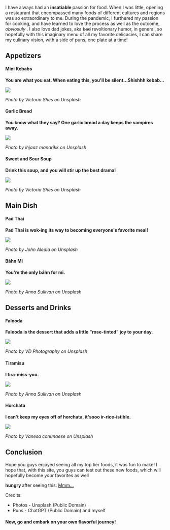 <html>
  <head>
    <title> My Dream Menu </title>
     <p> I have always had an <strong> insatiable </strong> passion for food. When I was little, opening a restaurant that encompassed many foods of different cultures and regions was so extraordinary to me. During the pandemic, I furthered my passion for cooking, and have learned to love the process as well as the outcome, <em> obviosuly </em>. I also love dad jokes, aka <s>bad</s> revoltionary humor, in general, so hopefully with this imaginary menu of all my favorite delicacies, I can share my culinary vision, with a side of puns, one plate at a time! </p>
  </head>
  <body>
    <h2> Appetizers </h2>
    <h4> Mini Kebabs </h4>
    <p> <strong> You are what you eat. When eating this, you'll be silent...Shishhh kebab... </strong> </p>
    <img
      src="https://images.unsplash.com/photo-1555939594-58d7cb561ad1?ixlib=rb-4.0.3&ixid=M3wxMjA3fDB8MHxwaG90by1wYWdlfHx8fGVufDB8fHx8fA%3D%3D&auto=format&fit=crop&w=1974&q=80"
    />
    <p> <em> Photo by Victoria Shes on Unsplash </em> </p>
    <h4> Garlic Bread </h4>
    <p> <strong> You know what they say? One garlic bread a day keeps the vampires away. </strong> </p>
    <img
      src="https://images.unsplash.com/photo-1587676353811-1708ddf47031?ixlib=rb-4.0.3&ixid=M3wxMjA3fDB8MHxwaG90by1wYWdlfHx8fGVufDB8fHx8fA%3D%3D&auto=format&fit=crop&w=2157&q=80"
    />
      <p> <em> Photo by ihjaaz manarikk on Unsplash </em> </p>
    <h4> Sweet and Sour Soup </h4>
    <p> <strong> Drink this soup, and you will stir up the best drama! </strong> </p>
    <img
      src="https://images.unsplash.com/photo-1603105037880-880cd4edfb0d?ixlib=rb-4.0.3&ixid=M3wxMjA3fDB8MHxwaG90by1wYWdlfHx8fGVufDB8fHx8fA%3D%3D&auto=format&fit=crop&w=1887&q=80"
    />
      <p> <em> Photo by Victoria Shes on Unsplash </em> </p>
    <h2> Main Dish </h2>
    <h4> Pad Thai </h4>
    <p> <strong> Pad Thai is wok-ing its way to becoming everyone's favorite meal! </strong> </p>
       <img
      src="https://images.unsplash.com/photo-1637806930600-37fa8892069d?ixlib=rb-4.0.3&ixid=M3wxMjA3fDB8MHxwaG90by1wYWdlfHx8fGVufDB8fHx8fA%3D%3D&auto=format&fit=crop&w=1885&q=80"
    />
      <p> <em> Photo by John Aledia on Unsplash </em> </p>
    <h4> Báhn Mi </h4>
       <p> <strong> You're the only báhn for mi. </strong> </p>
       <img
      src="https://images.unsplash.com/photo-1524062008239-962eb6d3383d?ixlib=rb-4.0.3&ixid=M3wxMjA3fDB8MHxwaG90by1wYWdlfHx8fGVufDB8fHx8fA%3D%3D&auto=format&fit=crop&w=1935&q=80"
    />
      <p> <em> Photo by Anna Sullivan on Unsplash </em> </p>
    <h2> Desserts and Drinks </h2>
    <h4> Falooda </h4>
      <p> <strong> Falooda is the dessert that adds a little "rose-tinted" joy to your day. </strong> </p>
       <img
      src="https://images.unsplash.com/photo-1630823185508-53c3c6566660?ixlib=rb-4.0.3&ixid=M3wxMjA3fDB8MHxwaG90by1wYWdlfHx8fGVufDB8fHx8fA%3D%3D&auto=format&fit=crop&w=1856&q=80"
    />
       <p> <em> Photo by VD Photography on Unsplash </em> </p>
    <h4> Tiramisu </h4>
    <p> <strong> I tira-miss-you. </strong> </p>
       <img
      src="https://images.unsplash.com/photo-1624001934657-640af7e2c599?ixlib=rb-4.0.3&ixid=M3wxMjA3fDB8MHxwaG90by1wYWdlfHx8fGVufDB8fHx8fA%3D%3D&auto=format&fit=crop&w=1887&q=80"
    />
       <p> <em> Photo by Anna Sullivan on Unsplash </em> </p>
       <h4> Horchata </h4>
          <p> <strong> I can't keep my eyes off of horchata, it'sooo ir-rice-istible. </strong> </p>
      <img
      src="https://images.unsplash.com/photo-1523300887219-f88796dd73b8?ixlib=rb-4.0.3&ixid=M3wxMjA3fDB8MHxwaG90by1wYWdlfHx8fGVufDB8fHx8fA%3D%3D&auto=format&fit=crop&w=2074&q=80"
    />
      <p> <em> Photo by Vanesa conunaese on Unsplash </em> </p>
  <h2> Conclusion </h2>
    <p> Hope you guys enjoyed seeing all my top tier foods, it was fun to make! I hope that, with this site, you guys can test out these new foods, which will hopefully become <em> your </em> favorites as well </p>
    <p> <strong> hungry </strong> after seeing this: <a href="https://www.doordash.com/"> Mmm...</a> </p>
    <p> Credits: </p> 
    <ul>
      <li> Photos - Unsplash (Public Domain) </li>
      <li> Puns - ChatGPT (Public Domain) and myself </li>
    </ul>  
    <h4> Now, go and embark on your own flavorful journey! </h4>
  </body>
</html>
